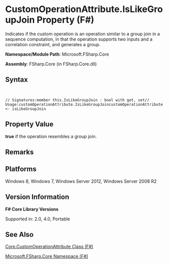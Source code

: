 # CustomOperationAttribute.IsLikeGroupJoin Property (F#)

Indicates if the custom operation is an operation similar to a group join in a sequence computation, in that the operation supports two inputs and a correlation constraint, and generates a group.

**Namespace/Module Path**: Microsoft.FSharp.Core

**Assembly**: FSharp.Core (in FSharp.Core.dll)


## Syntax


```


// Signatures:member this.IsLikeGroupJoin : bool with get, set// Usage:customOperationAttribute.IsLikeGroupJoincustomOperationAttribute.IsLikeGroupJoin <- isLikeGroupJoin

```



## Property Value
**true** if the operation resembles a group join.


## Remarks

## Platforms
Windows 8, Windows 7, Windows Server 2012, Windows Server 2008 R2


## Version Information
**F# Core Library Versions**

Supported in: 2.0, 4.0, Portable




## See Also
[Core.CustomOperationAttribute Class &#40;F&#35;&#41;](Core.CustomOperationAttribute-Class-%5BFSharp%5D.md)

[Microsoft.FSharp.Core Namespace &#40;F&#35;&#41;](Microsoft.FSharp.Core-Namespace-%5BFSharp%5D.md)


